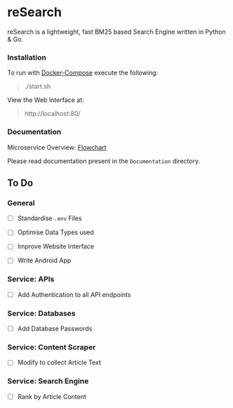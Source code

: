 # reSearch

reSearch is a lightweight, fast BM25 based Search Engine written in Python & Go.



### Installation

To run with [Docker-Compose](https://docs.docker.com/compose/) execute the following:

> ./start.sh

View the Web Interface at:

> http://localhost:80/ 



### Documentation

Microservice Overview: [Flowchart](https://drive.google.com/file/d/1B-zdlsKatmy8d8mDB0afmoZ2w-dGRKc4/view?usp=sharing)  

Please read documentation present in the `Documentation` directory.  



## To Do 

### General

- [ ] Standardise `.env` Files
- [ ] Optimise Data Types used
- [ ] Improve Website Interface
- [ ] Write Android App



### Service: APIs

- [ ] Add Authentication to all API endpoints



### Service: Databases

- [ ] Add Database Passwords



### Service: Content Scraper

- [ ] Modify to collect Article Text



### Service: Search Engine

- [ ] Rank by Article Content
